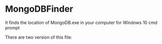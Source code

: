 # MongoDBFinder
It finds the location of MongoDB.exe in your computer for Windows 10 cmd prompt

There are two version of this file: 
